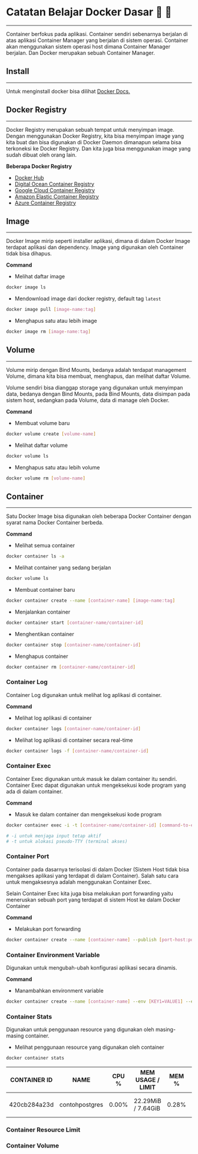 # Catatan Belajar Docker Dasar 📝 🐳
-------------------------------------------

Container berfokus pada aplikasi. Container sendiri sebenarnya berjalan di atas aplikasi Container Manager yang berjalan di sistem operasi. Container akan menggunakan sistem operasi host dimana Container Manager berjalan. Dan Docker merupakan sebuah Container Manager.


## Install
-------------------------------------------

Untuk menginstall docker bisa dilihat [Docker Docs.](https://docs.docker.com/get-started/get-docker/)


## Docker Registry
-------------------------------------------

Docker Registry merupakan sebuah tempat untuk menyimpan image. Dengan menggunakan Docker Registry, kita bisa menyimpan image yang kita buat dan bisa digunakan di Docker Daemon dimanapun selama bisa terkoneksi ke Docker Registry. Dan kita juga bisa menggunakan image yang sudah dibuat oleh orang lain.

**Beberapa Docker Registry**

* [Docker Hub](https://hub.docker.com/)
* [Digital Ocean Container Registry](https://www.digitalocean.com/products/container-registry)
* [Google Cloud Container Registry](https://cloud.google.com/container-registry)
* [Amazon Elastic Container Registry](https://aws.amazon.com/id/ecr)
* [Azure Container Registry](https://azure.microsoft.com/en-us/services/container-registry)


## Image
-------------------------------------------

Docker Image mirip seperti installer aplikasi, dimana di dalam Docker Image terdapat aplikasi dan dependency. Image yang digunakan oleh Container tidak bisa dihapus.

**Command**

* Melihat daftar image
```bash 
docker image ls 
```

* Mendownload image dari docker registry, default tag `latest`
```bash
docker image pull [image-name:tag]
```

* Menghapus satu atau lebih image
```bash
docker image rm [image-name:tag]
```


## Volume
-------------------------------------------

Volume mirip dengan Bind Mounts, bedanya adalah terdapat management Volume, dimana kita bisa membuat, menghapus, dan melihat daftar Volume.

Volume sendiri bisa dianggap storage yang digunakan untuk menyimpan data, bedanya dengan Bind Mounts, pada Bind Mounts, data disimpan pada sistem host, sedangkan pada Volume, data di manage oleh Docker.

**Command**

* Membuat volume baru
```bash 
docker volume create [volume-name] 
```

* Melihat daftar volume
```bash
docker volume ls
```

* Menghapus satu atau lebih volume
```bash
docker volume rm [volume-name]
```


## Container
-------------------------------------------

Satu Docker Image bisa digunakan oleh beberapa Docker Container dengan syarat nama Docker Container berbeda.

**Command**

* Melihat semua container
```bash 
docker container ls -a 
```

* Melihat container yang sedang berjalan
```bash
docker volume ls
```

* Membuat container baru
```bash
docker container create --name [container-name] [image-name:tag]
```

* Menjalankan container
```bash
docker container start [container-name/container-id]
```

* Menghentikan container
```bash
docker container stop [container-name/container-id]
```

* Menghapus container
```bash
docker container rm [container-name/container-id]
```


### Container Log

Container Log digunakan untuk melihat log aplikasi di container.

**Command**

* Melihat log aplikasi di container
```bash 
docker container logs [container-name/container-id]
```

* Melihat log aplikasi di container secara real-time
```bash
docker container logs -f [container-name/container-id]
```


### Container Exec

Container Exec digunakan untuk masuk ke dalam container itu sendiri. Container Exec dapat digunakan untuk mengeksekusi kode program yang ada di dalam container.

**Command**

* Masuk ke dalam container dan mengeksekusi kode program
```bash 
docker container exec -i -t [container-name/container-id] [command-to-execute]

# -i untuk menjaga input tetap aktif
# -t untuk alokasi pseudo-TTY (terminal akses)
```


### Container Port

Container pada dasarnya terisolasi di dalam Docker (Sistem Host tidak bisa mengakses aplikasi yang terdapat di dalam Container). Salah satu cara untuk mengaksesnya adalah menggunakan Container Exec.

Selain Container Exec kita juga bisa melakukan port forwarding yaitu meneruskan sebuah port yang terdapat di sistem Host ke dalam Docker Container

**Command**

* Melakukan port forwarding
```bash 
docker container create --name [container-name] --publish [port-host:port-container] [image-name:tag]
```


### Container Environment Variable

Digunakan untuk mengubah-ubah konfigurasi aplikasi secara dinamis.

**Command**

* Manambahkan environment variable
```bash 
docker container create --name [container-name] --env [KEY1=VALUE1] --env [KEY2=VALUE2] [image-name:tag]
```


### Container Stats

Digunakan untuk penggunaan resource yang digunakan oleh masing-masing container.

* Melihat penggunaan resource yang digunakan oleh container
```bash 
docker container stats
```

| CONTAINER ID |      NAME      |CPU %|MEM USAGE / LIMIT |MEM %|NET I/O        |BLOCK I/O      |PIDS|
|--------------|----------------|-----|------------------|-----|---------------|---------------|----|
| 420cb284a23d | contohpostgres |0.00%|22.29MiB / 7.64GiB|0.28%|16.9kB / 3.58kB|15.9MB / 23.1MB|6   |


### Container Resource Limit




### Container Volume




